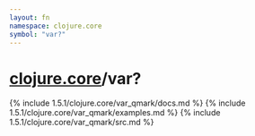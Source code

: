 ```yaml
---
layout: fn
namespace: clojure.core
symbol: "var?"
---
```


# [clojure.core](../)/var?

{% include 1.5.1/clojure.core/var_qmark/docs.md %}
{% include 1.5.1/clojure.core/var_qmark/examples.md %}
{% include 1.5.1/clojure.core/var_qmark/src.md %}

